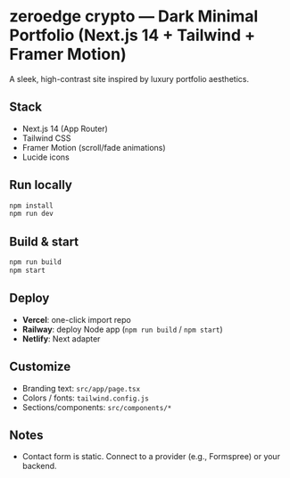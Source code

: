 
# zeroedge crypto — Dark Minimal Portfolio (Next.js 14 + Tailwind + Framer Motion)

A sleek, high-contrast site inspired by luxury portfolio aesthetics.

## Stack
- Next.js 14 (App Router)
- Tailwind CSS
- Framer Motion (scroll/fade animations)
- Lucide icons

## Run locally
```bash
npm install
npm run dev
```

## Build & start
```bash
npm run build
npm start
```

## Deploy
- **Vercel**: one-click import repo
- **Railway**: deploy Node app (`npm run build` / `npm start`)
- **Netlify**: Next adapter

## Customize
- Branding text: `src/app/page.tsx`
- Colors / fonts: `tailwind.config.js`
- Sections/components: `src/components/*`

## Notes
- Contact form is static. Connect to a provider (e.g., Formspree) or your backend.
